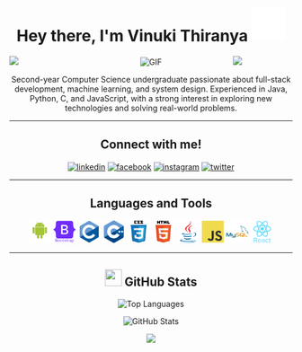 <!-- Heading -->
<h1 align="center">Hey there, I'm Vinuki Thiranya <img src="https://github.com/Kathryn-Jie/Kathryn-Jie/blob/main/wave.gif" width="60px" /></h1>

<!-- Hero Section -->
<p align="center">
  <!-- Left and right side GIFs -->
  <img align="left" src="https://user-images.githubusercontent.com/65187002/144930161-2f783401-8d27-4fdf-a2f7-cc0ba32f1f1f.gif" width="21%" style="display:inline;">
  <img align="right" src="https://user-images.githubusercontent.com/65187002/144930161-2f783401-8d27-4fdf-a2f7-cc0ba32f1f1f.gif" width="21%" style="display:inline;">

  <!-- Centered coding GIF -->
  <img align="center" alt="GIF" src="https://github.com/arsentieva/arsentieva/blob/main/code.gif?raw=true" width="500" height="320" />
</p>

<!-- Short Introduction -->
<p align="center">
  Second-year Computer Science undergraduate passionate about full-stack development, machine learning, and system design. 
  Experienced in Java, Python, C, and JavaScript, with a strong interest in exploring new technologies and solving real-world problems.
</p>
<hr>

<!-- Connect with Me Section -->
<h2 align="center">Connect with me!</h2>
<p align="center">
  <!-- LinkedIn -->
  <a href="https://www.linkedin.com/in/Vinuki-Thiranya/" target="blank"><img align="center"
      src="https://raw.githubusercontent.com/rahuldkjain/github-profile-readme-generator/master/src/images/icons/Social/linked-in-alt.svg"
      alt="linkedin" height="30" width="40" /></a>
  <!-- Facebook -->
  <a href="https://fb.com/vinuki" target="blank"><img align="center"
      src="https://raw.githubusercontent.com/rahuldkjain/github-profile-readme-generator/master/src/images/icons/Social/facebook.svg"
      alt="facebook" height="30" width="40" /></a>
  <!-- Instagram -->
  <a href="https://instagram.com/vn_thiranya" target="blank"><img align="center"
      src="https://raw.githubusercontent.com/rahuldkjain/github-profile-readme-generator/master/src/images/icons/Social/instagram.svg"
      alt="instagram" height="30" width="40" /></a>
  <!-- Twitter -->
  <a href="https://twitter.com/vinuki" target="blank"><img align="center"
      src="https://raw.githubusercontent.com/rahuldkjain/github-profile-readme-generator/master/src/images/icons/Social/twitter.svg"
      alt="twitter" height="30" width="40" /></a>
</p>
<hr>

<!-- Languages and Tools Section -->
<h2 align="center">Languages and Tools</h2>
<p align="center">
  <!-- Programming & Web Technologies -->
  <a href="https://developer.android.com" target="_blank"><img src="https://raw.githubusercontent.com/devicons/devicon/master/icons/android/android-original-wordmark.svg" alt="android" width="40" height="40" /></a>
  <a href="https://getbootstrap.com" target="_blank"><img src="https://raw.githubusercontent.com/devicons/devicon/master/icons/bootstrap/bootstrap-plain-wordmark.svg" alt="bootstrap" width="40" height="40" /></a>
  <a href="https://www.cprogramming.com/" target="_blank"><img src="https://raw.githubusercontent.com/devicons/devicon/master/icons/c/c-original.svg" alt="c" width="40" height="40" /></a>
  <a href="https://www.w3schools.com/cpp/" target="_blank"><img src="https://raw.githubusercontent.com/devicons/devicon/master/icons/cplusplus/cplusplus-original.svg" alt="cplusplus" width="40" height="40" /></a>
  <a href="https://www.w3schools.com/css/" target="_blank"><img src="https://raw.githubusercontent.com/devicons/devicon/master/icons/css3/css3-original-wordmark.svg" alt="css3" width="40" height="40" /></a>
  <a href="https://www.w3.org/html/" target="_blank"><img src="https://raw.githubusercontent.com/devicons/devicon/master/icons/html5/html5-original-wordmark.svg" alt="html5" width="40" height="40" /></a>
  <a href="https://www.java.com" target="_blank"><img src="https://raw.githubusercontent.com/devicons/devicon/master/icons/java/java-original.svg" alt="java" width="40" height="40" /></a>
  <a href="https://developer.mozilla.org/en-US/docs/Web/JavaScript" target="_blank"><img src="https://raw.githubusercontent.com/devicons/devicon/master/icons/javascript/javascript-original.svg" alt="javascript" width="40" height="40" /></a>
  <a href="https://www.mysql.com/" target="_blank"><img src="https://raw.githubusercontent.com/devicons/devicon/master/icons/mysql/mysql-original-wordmark.svg" alt="mysql" width="40" height="40" /></a>
  <a href="https://reactjs.org/" target="_blank"><img src="https://raw.githubusercontent.com/devicons/devicon/master/icons/react/react-original-wordmark.svg" alt="react" width="40" height="40" /></a>
</p>
<hr>

<!-- GitHub Stats Section -->
<h2 align="center"><img src="https://media.giphy.com/media/iY8CRBdQXODJSCERIr/giphy.gif" width="30" height="30"> GitHub Stats</h2>
<p align="center">
  <!-- Most used languages -->
  <img src="https://github-readme-stats.vercel.app/api/top-langs?username=prasannabrabourame&show_icons=true&locale=en&layout=compact" alt="Top Languages" />
</p>
<p align="center">
  <!-- Overall GitHub statistics -->
  <img src="https://github-readme-stats.vercel.app/api?username=prasannabrabourame&show_icons=true&locale=en" alt="GitHub Stats" />
</p>

<!-- Footer --> 
<p align="center">
  <img src="https://capsule-render.vercel.app/api?type=waving&color=gradient&height=65&section=footer"/>
</p>
